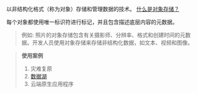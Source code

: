 以非结构化格式（称为对象）存储和管理数据的技术。
[什么是对象存储？](aws.amazon.com/cn/what-is/object-storage/?nc1=h_ls)

每个对象都使用唯一标识符进行标记，并且包含描述底层内容的元数据。
>例如:
>照片的对象存储包含有关摄影师、分辨率、格式和创建时间的元数据。开发人员使用对象存储来存储非结构化数据，如文本、视频和图像。

>**使用案例**
>1. 灾难复原
>2. [数据湖](https://aws.amazon.com/big-data/datalakes-and-analytics/what-is-a-data-lake/)
>3. 云端原生应用程序
